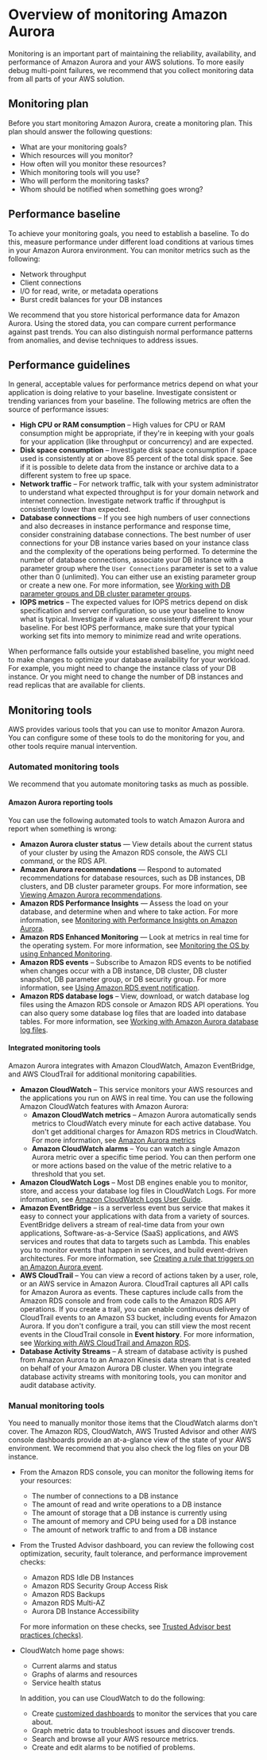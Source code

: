 # Overview of monitoring Amazon Aurora<a name="MonitoringOverview"></a>

Monitoring is an important part of maintaining the reliability, availability, and performance of Amazon Aurora and your AWS solutions\. To more easily debug multi\-point failures, we recommend that you collect monitoring data from all parts of your AWS solution\.

## Monitoring plan<a name="MonitoringOverview.plan"></a>

Before you start monitoring Amazon Aurora, create a monitoring plan\. This plan should answer the following questions:
+ What are your monitoring goals?
+ Which resources will you monitor?
+ How often will you monitor these resources?
+ Which monitoring tools will you use?
+ Who will perform the monitoring tasks?
+ Whom should be notified when something goes wrong?

## Performance baseline<a name="MonitoringOverview.baseline"></a>

To achieve your monitoring goals, you need to establish a baseline\. To do this, measure performance under different load conditions at various times in your Amazon Aurora environment\. You can monitor metrics such as the following:
+ Network throughput
+ Client connections
+ I/O for read, write, or metadata operations
+ Burst credit balances for your DB instances

We recommend that you store historical performance data for Amazon Aurora\. Using the stored data, you can compare current performance against past trends\. You can also distinguish normal performance patterns from anomalies, and devise techniques to address issues\.

## Performance guidelines<a name="MonitoringOverview.guidelines"></a>

In general, acceptable values for performance metrics depend on what your application is doing relative to your baseline\. Investigate consistent or trending variances from your baseline\. The following metrics are often the source of performance issues:
+  **High CPU or RAM consumption** – High values for CPU or RAM consumption might be appropriate, if they're in keeping with your goals for your application \(like throughput or concurrency\) and are expected\. 
+  **Disk space consumption** – Investigate disk space consumption if space used is consistently at or above 85 percent of the total disk space\. See if it is possible to delete data from the instance or archive data to a different system to free up space\. 
+  **Network traffic** – For network traffic, talk with your system administrator to understand what expected throughput is for your domain network and internet connection\. Investigate network traffic if throughput is consistently lower than expected\. 
+  **Database connections** – If you see high numbers of user connections and also decreases in instance performance and response time, consider constraining database connections\. The best number of user connections for your DB instance varies based on your instance class and the complexity of the operations being performed\. To determine the number of database connections, associate your DB instance with a parameter group where the `User Connections` parameter is set to a value other than 0 \(unlimited\)\. You can either use an existing parameter group or create a new one\. For more information, see [Working with DB parameter groups and DB cluster parameter groups](USER_WorkingWithParamGroups.md)\. 
+  **IOPS metrics** – The expected values for IOPS metrics depend on disk specification and server configuration, so use your baseline to know what is typical\. Investigate if values are consistently different than your baseline\. For best IOPS performance, make sure that your typical working set fits into memory to minimize read and write operations\. 

When performance falls outside your established baseline, you might need to make changes to optimize your database availability for your workload\. For example, you might need to change the instance class of your DB instance\. Or you might need to change the number of DB instances and read replicas that are available for clients\. 

## Monitoring tools<a name="MonitoringOverview.tools"></a>

AWS provides various tools that you can use to monitor Amazon Aurora\. You can configure some of these tools to do the monitoring for you, and other tools require manual intervention\. 

### Automated monitoring tools<a name="MonitoringOverview.tools.automated"></a>

We recommend that you automate monitoring tasks as much as possible\. 

#### Amazon Aurora reporting tools<a name="MonitoringOverview.tools.automated.rds"></a>

You can use the following automated tools to watch Amazon Aurora and report when something is wrong:
+ **Amazon Aurora cluster status** — View details about the current status of your cluster by using the Amazon RDS console, the AWS CLI command, or the RDS API\.
+ **Amazon Aurora recommendations** — Respond to automated recommendations for database resources, such as DB instances, DB clusters, and DB cluster parameter groups\. For more information, see [Viewing Amazon Aurora recommendations](accessing-monitoring.md#USER_Recommendations)\.
+ **Amazon RDS Performance Insights** — Assess the load on your database, and determine when and where to take action\. For more information, see [Monitoring with Performance Insights on Amazon Aurora](USER_PerfInsights.md)\.
+ **Amazon RDS Enhanced Monitoring** — Look at metrics in real time for the operating system\. For more information, see [Monitoring the OS by using Enhanced Monitoring](USER_Monitoring.OS.md)\.
+ **Amazon RDS events** – Subscribe to Amazon RDS events to be notified when changes occur with a DB instance, DB cluster, DB cluster snapshot, DB parameter group, or DB security group\. For more information, see [Using Amazon RDS event notification](USER_Events.md)\.
+ **Amazon RDS database logs** – View, download, or watch database log files using the Amazon RDS console or Amazon RDS API operations\. You can also query some database log files that are loaded into database tables\. For more information, see [Working with Amazon Aurora database log files](USER_LogAccess.md)\.

#### Integrated monitoring tools<a name="MonitoringOverview.tools.automated.integrated"></a>

Amazon Aurora integrates with Amazon CloudWatch, Amazon EventBridge, and AWS CloudTrail for additional monitoring capabilities\. 
+ **Amazon CloudWatch** – This service monitors your AWS resources and the applications you run on AWS in real time\. You can use the following Amazon CloudWatch features with Amazon Aurora:
  + **Amazon CloudWatch metrics** – Amazon Aurora automatically sends metrics to CloudWatch every minute for each active database\. You don't get additional charges for Amazon RDS metrics in CloudWatch\. For more information, see [Amazon Aurora metrics](Aurora.AuroraMySQL.Monitoring.Metrics.md) 
  + **Amazon CloudWatch alarms** – You can watch a single Amazon Aurora metric over a specific time period\. You can then perform one or more actions based on the value of the metric relative to a threshold that you set\. 
+ **Amazon CloudWatch Logs** – Most DB engines enable you to monitor, store, and access your database log files in CloudWatch Logs\. For more information, see [Amazon CloudWatch Logs User Guide](https://docs.aws.amazon.com/AmazonCloudWatch/latest/logs/)\.
+ **Amazon EventBridge** – is a serverless event bus service that makes it easy to connect your applications with data from a variety of sources\. EventBridge delivers a stream of real\-time data from your own applications, Software\-as\-a\-Service \(SaaS\) applications, and AWS services and routes that data to targets such as Lambda\. This enables you to monitor events that happen in services, and build event\-driven architectures\. For more information, see [Creating a rule that triggers on an Amazon Aurora event](rds-cloud-watch-events.md)\.
+ **AWS CloudTrail** – You can view a record of actions taken by a user, role, or an AWS service in Amazon Aurora\. CloudTrail captures all API calls for Amazon Aurora as events\. These captures include calls from the Amazon RDS console and from code calls to the Amazon RDS API operations\. If you create a trail, you can enable continuous delivery of CloudTrail events to an Amazon S3 bucket, including events for Amazon Aurora\. If you don't configure a trail, you can still view the most recent events in the CloudTrail console in **Event history**\. For more information, see [Working with AWS CloudTrail and Amazon RDS](logging-using-cloudtrail.md)\.
+ **Database Activity Streams** – A stream of database activity is pushed from Amazon Aurora to an Amazon Kinesis data stream that is created on behalf of your Amazon Aurora DB cluster\. When you integrate database activity streams with monitoring tools, you can monitor and audit database activity\.

### Manual monitoring tools<a name="monitoring_manual_tools"></a>

You need to manually monitor those items that the CloudWatch alarms don't cover\. The Amazon RDS, CloudWatch, AWS Trusted Advisor and other AWS console dashboards provide an at\-a\-glance view of the state of your AWS environment\. We recommend that you also check the log files on your DB instance\.
+ From the Amazon RDS console, you can monitor the following items for your resources:
  + The number of connections to a DB instance
  + The amount of read and write operations to a DB instance
  + The amount of storage that a DB instance is currently using
  + The amount of memory and CPU being used for a DB instance
  + The amount of network traffic to and from a DB instance
+ From the Trusted Advisor dashboard, you can review the following cost optimization, security, fault tolerance, and performance improvement checks:
  + Amazon RDS Idle DB Instances
  + Amazon RDS Security Group Access Risk
  + Amazon RDS Backups
  + Amazon RDS Multi\-AZ
  + Aurora DB Instance Accessibility

  For more information on these checks, see [Trusted Advisor best practices \(checks\)](https://aws.amazon.com/premiumsupport/trustedadvisor/best-practices/)\.
+ CloudWatch home page shows:
  + Current alarms and status
  + Graphs of alarms and resources
  + Service health status

  In addition, you can use CloudWatch to do the following: 
  + Create [customized dashboards](https://docs.aws.amazon.com/AmazonCloudWatch/latest/DeveloperGuide/CloudWatch_Dashboards.html) to monitor the services that you care about\.
  + Graph metric data to troubleshoot issues and discover trends\.
  + Search and browse all your AWS resource metrics\.
  + Create and edit alarms to be notified of problems\.